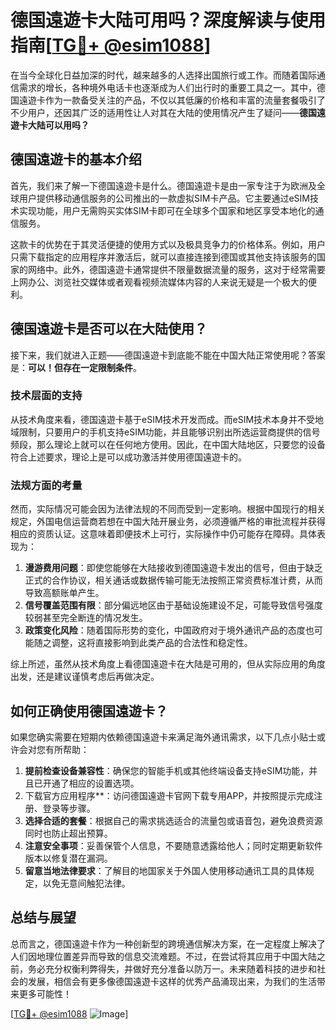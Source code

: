 # 德国遠遊卡大陆可用吗？深度解读与使用指南[[TG💪+ @esim1088](https://t.me/s/esim1088)]

在当今全球化日益加深的时代，越来越多的人选择出国旅行或工作。而随着国际通信需求的增长，各种境外电话卡也逐渐成为人们出行时的重要工具之一。其中，德国遠遊卡作为一款备受关注的产品，不仅以其低廉的价格和丰富的流量套餐吸引了不少用户，还因其广泛的适用性让人对其在大陆的使用情况产生了疑问——**德国遠遊卡大陆可以用吗？**

## 德国遠遊卡的基本介绍

首先，我们来了解一下德国遠遊卡是什么。德国遠遊卡是由一家专注于为欧洲及全球用户提供移动通信服务的公司推出的一款虚拟SIM卡产品。它主要通过eSIM技术实现功能，用户无需购买实体SIM卡即可在全球多个国家和地区享受本地化的通信服务。

这款卡的优势在于其灵活便捷的使用方式以及极具竞争力的价格体系。例如，用户只需下载指定的应用程序并激活后，就可以直接连接到德国或其他支持该服务的国家的网络中。此外，德国遠遊卡通常提供不限量数据流量的服务，这对于经常需要上网办公、浏览社交媒体或者观看视频流媒体内容的人来说无疑是一个极大的便利。

## 德国遠遊卡是否可以在大陆使用？

接下来，我们就进入正题——德国遠遊卡到底能不能在中国大陆正常使用呢？答案是：**可以！但存在一定限制条件**。

### 技术层面的支持
从技术角度来看，德国遠遊卡基于eSIM技术开发而成。而eSIM技术本身并不受地域限制，只要用户的手机支持eSIM功能，并且能够识别出所选运营商提供的信号频段，那么理论上就可以在任何地方使用。因此，在中国大陆地区，只要您的设备符合上述要求，理论上是可以成功激活并使用德国遠遊卡的。

### 法规方面的考量
然而，实际情况可能会因为法律法规的不同而受到一定影响。根据中国现行的相关规定，外国电信运营商若想在中国大陆开展业务，必须遵循严格的审批流程并获得相应的资质认证。这意味着即便技术上可行，实际操作中仍可能存在障碍。具体表现为：

1. **漫游费用问题**：即使您能够在大陆接收到德国遠遊卡发出的信号，但由于缺乏正式的合作协议，相关通话或数据传输可能无法按照正常资费标准计费，从而导致高额账单产生。
2. **信号覆盖范围有限**：部分偏远地区由于基础设施建设不足，可能导致信号强度较弱甚至完全断连的情况发生。
3. **政策变化风险**：随着国际形势的变化，中国政府对于境外通讯产品的态度也可能随之调整，这将直接影响到此类产品的合法性和稳定性。

综上所述，虽然从技术角度上看德国遠遊卡在大陆是可用的，但从实际应用的角度出发，还是建议谨慎考虑后再做决定。

## 如何正确使用德国遠遊卡？

如果您确实需要在短期内依赖德国遠遊卡来满足海外通讯需求，以下几点小贴士或许会对您有所帮助：

1. **提前检查设备兼容性**：确保您的智能手机或其他终端设备支持eSIM功能，并且已开通了相应的设置选项。
2. 下载官方应用程序**：访问德国遠遊卡官网下载专用APP，并按照提示完成注册、登录等步骤。
3. **选择合适的套餐**：根据自己的需求挑选适合的流量包或语音包，避免浪费资源同时也防止超出预算。
4. **注意安全事项**：妥善保管个人信息，不要随意透露给他人；同时定期更新软件版本以修复潜在漏洞。
5. **留意当地法律要求**：了解目的地国家关于外国人使用移动通讯工具的具体规定，以免无意间触犯法律。

## 总结与展望

总而言之，德国遠遊卡作为一种创新型的跨境通信解决方案，在一定程度上解决了人们因地理位置差异而导致的信息交流难题。不过，在尝试将其应用于中国大陆之前，务必充分权衡利弊得失，并做好充分准备以防万一。未来随着科技的进步和社会的发展，相信会有更多像德国遠遊卡这样的优秀产品涌现出来，为我们的生活带来更多可能性！

[[TG💪+ @esim1088](https://t.me/s/esim1088) ![Image](https://i.postimg.cc/4NQfJmqS/Snipaste-2025-05-13-00-14-12.png)]